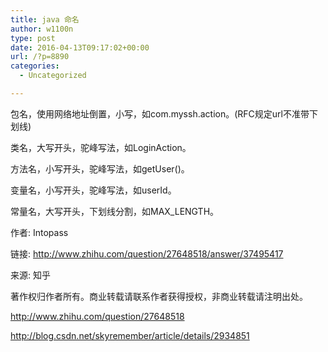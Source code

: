 ```yaml
---
title: java 命名
author: w1100n
type: post
date: 2016-04-13T09:17:02+00:00
url: /?p=8890
categories:
  - Uncategorized

---
```

包名，使用网络地址倒置，小写，如com.myssh.action。(RFC规定url不准带下划线)
  
类名，大写开头，驼峰写法，如LoginAction。
  
方法名，小写开头，驼峰写法，如getUser()。
  
变量名，小写开头，驼峰写法，如userId。
  
常量名，大写开头，下划线分割，如MAX_LENGTH。

作者: Intopass
  
链接: http://www.zhihu.com/question/27648518/answer/37495417
  
来源: 知乎
  
著作权归作者所有。商业转载请联系作者获得授权，非商业转载请注明出处。


http://www.zhihu.com/question/27648518

http://blog.csdn.net/skyremember/article/details/2934851